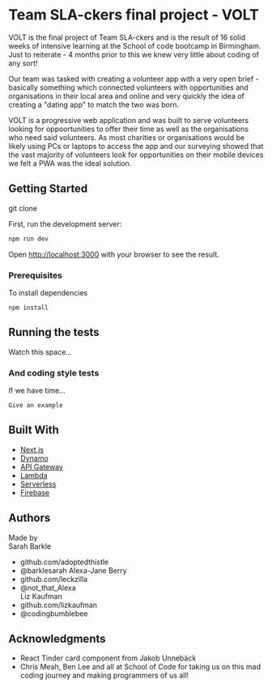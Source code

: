 # Team SLA-ckers final project - VOLT

VOLT is the final project of Team SLA-ckers and is the result of 16 solid weeks of intensive learning at the School of code bootcamp in Birmingham. Just to reiterate - 4 months prior to this we knew very little about coding of any sort!

Our team was tasked with creating a volunteer app with a very open brief - basically something which connected volunteers with opportunities and organisations in their local area and online and very quickly the idea of creating a "dating app" to match the two was born.

VOLT is a progressive web application and was built to serve volunteers looking for oppoortunities to offer their time as well as the organisations who need said volunteers. As most charities or organisations would be likely using PCs or laptops to access the app and our surveying showed that the vast majority of volunteers look for opportunities on their mobile devices we felt a PWA was the ideal solution.

## Getting Started

git clone

First, run the development server:

```bash
npm run dev

```

Open [http://localhost:3000](http://localhost:3000) with your browser to see the result.

### Prerequisites

To install dependencies

```
npm install
```

## Running the tests

Watch this space...

### And coding style tests

If we have time...

```
Give an example
```

## Built With

- [Next.js](http://www.next.js.org)
- [Dynamo](https://aws.amazon.com/dynamodb/)
- [API Gateway](https://aws.amazon.com/api-gateway/)
- [Lambda](https://aws.amazon.com/lambda/)
- [Serverless](serverless.com)
- [Firebase](https://firebase.google.com/)

## Authors

Made by  
Sarah Barkle

- github.com/adoptedthistle
- @barklesarah
  Alexa-Jane Berry
- github.com/leckzilla
- @not_that_Alexa  
  Liz Kaufman
- github.com/lizkaufman
- @codingbumblebee

## Acknowledgments

- React Tinder card component from Jakob Unnebäck
- Chris Meah, Ben Lee and all at School of Code for taking us on this mad coding journey and making programmers of us all!
